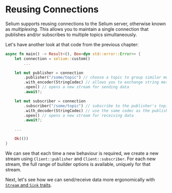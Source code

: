 # Reusing Connections

Selium supports reusing connections to the Selium server, otherwise known as _multiplexing_. This
allows you to maintain a single connection that publishes and/or subscribes to multiple topics
simultaneously.

Let's have another look at that code from the previous chapter:

```rust
async fn main() -> Result<(), Box<dyn std::error::Error>> {
    let connection = selium::custom()
        ...

    let mut publisher = connection
        .publisher("/some/topic") // choose a topic to group similar messages together
        .with_encoder(StringCodec) // allows you to exchange string messages between clients
        .open() // opens a new stream for sending data
        .await?;

    let mut subscriber = connection
        .subscriber("/some/topic") // subscribe to the publisher's topic
        .with_decoder(StringCodec) // use the same codec as the publisher
        .open() // opens a new stream for receiving data
        .await?;

    ...

    Ok(())
}
```

We can see that each time a new behaviour is required, we create a new stream using
`Client::publisher` and `Client::subscriber`. For each new stream, the full range of builder
options is available, uniquely for that stream.

Next, let's see how we can send/receive data more ergonomically with
[`Stream` and `Sink` traits](./streams_and_sinks.md).
